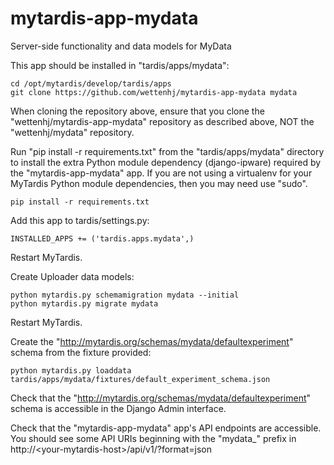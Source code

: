 # mytardis-app-mydata
Server-side functionality and data models for MyData


This app should be installed in "tardis/apps/mydata":
```
cd /opt/mytardis/develop/tardis/apps
git clone https://github.com/wettenhj/mytardis-app-mydata mydata
```
When cloning the repository above, ensure that you clone the "wettenhj/mytardis-app-mydata" repository as described above, NOT the "wettenhj/mydata" repository.

Run "pip install -r requirements.txt" from the "tardis/apps/mydata" directory to install the extra Python module dependency (django-ipware) required by the "mytardis-app-mydata" app.  If you are not using a virtualenv for your MyTardis Python module dependencies, then you may need use "sudo".

```
pip install -r requirements.txt
```

Add this app to tardis/settings.py:

```
INSTALLED_APPS += ('tardis.apps.mydata',)
```
Restart MyTardis.

Create Uploader data models:

```
python mytardis.py schemamigration mydata --initial
python mytardis.py migrate mydata
```
Restart MyTardis.

Create the "http://mytardis.org/schemas/mydata/defaultexperiment" schema from the fixture provided:

```
python mytardis.py loaddata tardis/apps/mydata/fixtures/default_experiment_schema.json
```

Check that the "http://mytardis.org/schemas/mydata/defaultexperiment" schema is accessible in the Django Admin interface.

Check that the "mytardis-app-mydata" app's API endpoints are accessible.  You should see some API URIs beginning with the "mydata_" prefix in http://\<your-mytardis-host\>/api/v1/?format=json

